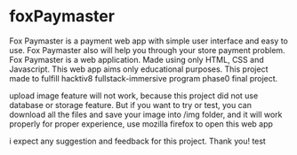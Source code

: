 # foxPaymaster
Fox Paymaster is a payment web app with simple user interface and easy to use. Fox Paymaster also will help you through your store payment problem. Fox Paymaster is a web application. Made using only HTML, CSS and Javascript. This web app aims only educational purposes. This project made to fulfill hacktiv8 fullstack-immersive program phase0 final project.

upload image feature will not work, because this project did not use database or storage feature. But if you want to try or test, you can download all the files and save your image into /img folder, and it will work properly
for proper experience, use mozilla firefox to open this web app 

i expect any suggestion and feedback for this project. Thank you!
test
